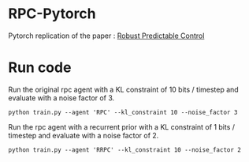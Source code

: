 # RPC-Pytorch
Pytorch replication of the paper : [Robust Predictable Control](https://arxiv.org/abs/2109.03214)

# Run code

Run the original rpc agent with a KL constraint of 10 bits / timestep and evaluate with a noise factor of 3.

  ```
  python train.py --agent 'RPC' --kl_constraint 10 --noise_factor 3
  ``` 
 
Run the rpc agent with a recurrent prior with a KL constraint of 1 bits / timestep and evaluate with a noise factor of 2.
  
  ```
  python train.py --agent 'RRPC' --kl_constraint 10 --noise_factor 2
  ``` 
